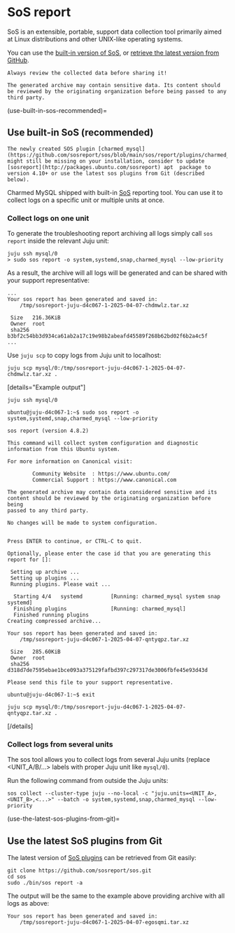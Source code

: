 
# SoS report

SoS is an extensible, portable, support data collection tool primarily aimed at Linux distributions and other UNIX-like operating systems.

You can use the [built-in version of SoS](use-built-in-sos-recommended), or [retrieve the latest version from GitHub](use-the-latest-sos-plugins-from-git). 

```{caution}
Always review the collected data before sharing it! 

The generated archive may contain sensitive data. Its content should be reviewed by the originating organization before being passed to any third party.
```

(use-built-in-sos-recommended)=
## Use built-in SoS (recommended)

```{caution}
The newly created SOS plugin [charmed_mysql](https://github.com/sosreport/sos/blob/main/sos/report/plugins/charmed_mysql.py) might still be missing on your installation, consider to update [sosreport](http://packages.ubuntu.com/sosreport) apt  package to version 4.10+ or use the latest sos plugins from Git (described below).
```

Charmed MySQL shipped with built-in [SoS](https://github.com/sosreport/sos) reporting tool. You can use it to collect logs on a specific unit or multiple units at once.

### Collect logs on one unit

To generate the troubleshooting report archiving all logs simply call `sos report` inside the relevant Juju unit:
```shell
juju ssh mysql/0
> sudo sos report -o system,systemd,snap,charmed_mysql --low-priority
```
As a result, the archive will all logs will be generated and can be shared with your support representative:
```shell
...
Your sos report has been generated and saved in:
	/tmp/sosreport-juju-d4c067-1-2025-04-07-chdmwlz.tar.xz

 Size	216.36KiB
 Owner	root
 sha256	b3bf2c54bb3d934ca61ab2a17c19e98b2abeafd45589f268b62bd02f6b2a4c5f
...
```

Use `juju scp` to copy logs from Juju unit to localhost:
```shell
juju scp mysql/0:/tmp/sosreport-juju-d4c067-1-2025-04-07-chdmwlz.tar.xz .
```

[details="Example output"]
```shell
juju ssh mysql/0

ubuntu@juju-d4c067-1:~$ sudo sos report -o system,systemd,snap,charmed_mysql --low-priority

sos report (version 4.8.2)

This command will collect system configuration and diagnostic
information from this Ubuntu system.

For more information on Canonical visit:

        Community Website  : https://www.ubuntu.com/
        Commercial Support : https://www.canonical.com

The generated archive may contain data considered sensitive and its
content should be reviewed by the originating organization before being
passed to any third party.

No changes will be made to system configuration.


Press ENTER to continue, or CTRL-C to quit.

Optionally, please enter the case id that you are generating this report for []: 

 Setting up archive ...
 Setting up plugins ...
 Running plugins. Please wait ...

  Starting 4/4   systemd         [Running: charmed_mysql system snap systemd]
  Finishing plugins              [Running: charmed_mysql]                            
  Finished running plugins                                                               
Creating compressed archive...

Your sos report has been generated and saved in:
	/tmp/sosreport-juju-d4c067-1-2025-04-07-qntyqpz.tar.xz

 Size	285.60KiB
 Owner	root
 sha256	d318d7de7595ebae1bce093a375129fafbd397c297317de3006fbfe45e93d43d

Please send this file to your support representative.

ubuntu@juju-d4c067-1:~$ exit

juju scp mysql/0:/tmp/sosreport-juju-d4c067-1-2025-04-07-qntyqpz.tar.xz .
```
[/details]

### Collect logs from several units

The sos tool allows you to collect logs from several Juju units (replace <UNIT_A/B/...> labels with proper Juju unit like `mysql/0`).

Run the following command from outside the Juju units:
```shell
sos collect --cluster-type juju --no-local -c "juju.units=<UNIT_A>,<UNIT_B>,<...>" --batch -o system,systemd,snap,charmed_mysql --low-priority
```
(use-the-latest-sos-plugins-from-git)=
## Use the latest SoS plugins from Git

The latest version of [SoS plugins](https://github.com/sosreport/sos/tree/main/sos/report/plugins) can be retrieved from Git easily:
```shell
git clone https://github.com/sosreport/sos.git
cd sos
sudo ./bin/sos report -­a
```

The output will be the same to the example above providing archive with all logs as above:
```shell
Your sos report has been generated and saved in:
	/tmp/sosreport-juju-d4c067-1-2025-04-07-egosqmi.tar.xz
```

